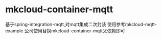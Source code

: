 # mkcloud-container-mqtt
基于spring-integration-mqtt,对mqtt集成二次封装
使用参考mkcloud-mqtt-example
公司使用替换mkcloud-container-mqtt父依赖即可
